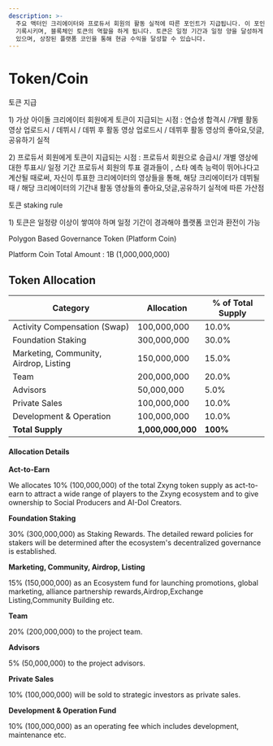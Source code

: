 ```yaml
---
description: >-
  주요 액터인 크리에이터와 프로듀서 회원의 활동 실적에 따른 포인트가 지급됩니다. 이 포인트는 , 이 포인트를 유발시키는 액티비티를 블록에
  기록시키며, 블록체인 토큰의 역할을 하게 됩니다. 토큰은 일정 기간과 일정 양을 달성하게 되면, 플랫폼 코인과 앱 내에서 교환이 될 수
  있으며, 상장된 플랫폼 코인을 통해 현금 수익을 달성할 수 있습니다.
---
```


# Token/Coin

토큰 지급&#x20;

&#x20; 1\) 가상 아이돌 크리에이터 회원에게 토큰이 지급되는 시점  : 연습생 합격시 /개별 활동 영상 업로드시 / 데뷔시 / 데뷔 후 활동 영상 업로드시 / 데뷔후 활동 영상의 좋아요,덧글, 공유하기 실적

&#x20; 2\) 프로듀서 회원에게 토큰이 지급되는 시점 : 프로듀서 회원으로 승급시/ 개별 영상에 대한 투표시/ 일정 기간 프로듀서 회원의  투표 결과들이 , 스타 예측 능력이 뛰어나다고 계산될 때로써, 자신이 투표한 크리에이터의 영상들을 통해, 해당 크리에이터가 데뷔될 때 / 해당 크리에이터의 기간내 활동 영상들의 좋아요,덧글,공유하기 실적에 따른 가산점&#x20;

&#x20;&#x20;

토큰 staking rule

&#x20; 1\) 토큰은 일정량 이상이 쌓여야 하며 일정 기간이 경과해야  플랫폼 코인과 환전이 가능



Polygon Based Governance Token (Platform Coin)

Platform Coin Total Amount : 1B (1,000,000,000)

## Token Allocation

| Category                                | Allocation        | % of Total Supply |
| --------------------------------------- | ----------------- | ----------------- |
| Activity Compensation (Swap)            | 100,000,000       | 10.0%             |
| Foundation Staking                      | 300,000,000       | 30.0%             |
| Marketing, Community, Airdrop,  Listing | 150,000,000       | 15.0%             |
| Team                                    | 200,000,000       | 20.0%             |
| Advisors                                | 50,000,000        | 5.0%              |
| Private Sales                           | 100,000,000       | 10.0%             |
| Development & Operation                 | 100,000,000       | 10.0%             |
| **Total Supply**                        | **1,000,000,000** | **100%**          |

#### **Allocation Details** <a href="#allocation-details" id="allocation-details"></a>

**Act-to-Earn**

We allocates 10% (100,000,000) of the total Zxyng token supply as act-to-earn to attract a wide range of players to the Zxyng ecosystem and to give ownership to Social Producers and AI-Dol Creators.

**Foundation Staking**&#x20;

30% (300,000,000) as Staking Rewards. The detailed reward policies for stakers will be determined after the ecosystem's decentralized governance is established.

**Marketing, Community, Airdrop,  Listing**

15% (150,000,000) as an Ecosystem fund for launching promotions, global marketing, alliance partnership rewards,Airdrop,Exchange Listing,Community Building etc.

**Team**

20% (200,000,000) to the project team.

**Advisors**

5% (50,000,000) to the project advisors.

**Private Sales**

10% (100,000,000) will be sold to strategic investors as private sales.

**Development & Operation Fund**

10% (100,000,000) as an operating fee which includes development, maintenance etc.

#### &#x20;<a href="#lock-up-plan" id="lock-up-plan"></a>
